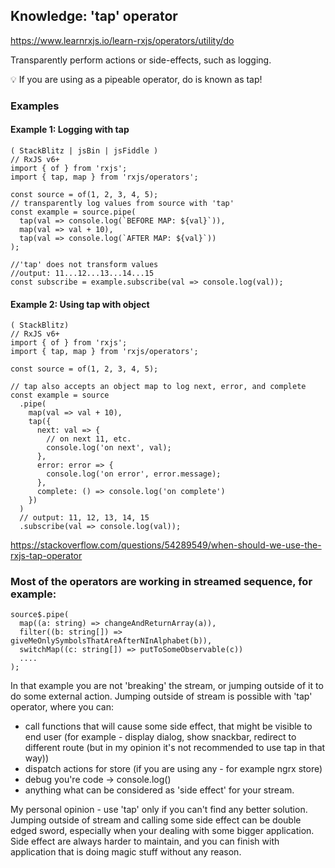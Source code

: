 

## Knowledge: 'tap' operator


https://www.learnrxjs.io/learn-rxjs/operators/utility/do


Transparently perform actions or side-effects, such as logging.

💡 If you are using as a pipeable operator, do is known as tap!

### Examples

#### Example 1: Logging with tap

```
( StackBlitz | jsBin | jsFiddle )
// RxJS v6+
import { of } from 'rxjs';
import { tap, map } from 'rxjs/operators';

const source = of(1, 2, 3, 4, 5);
// transparently log values from source with 'tap'
const example = source.pipe(
  tap(val => console.log(`BEFORE MAP: ${val}`)),
  map(val => val + 10),
  tap(val => console.log(`AFTER MAP: ${val}`))
);

//'tap' does not transform values
//output: 11...12...13...14...15
const subscribe = example.subscribe(val => console.log(val));

```

#### Example 2: Using tap with object

```
( StackBlitz)
// RxJS v6+
import { of } from 'rxjs';
import { tap, map } from 'rxjs/operators';

const source = of(1, 2, 3, 4, 5);

// tap also accepts an object map to log next, error, and complete
const example = source
  .pipe(
    map(val => val + 10),
    tap({
      next: val => {
        // on next 11, etc.
        console.log('on next', val);
      },
      error: error => {
        console.log('on error', error.message);
      },
      complete: () => console.log('on complete')
    })
  )
  // output: 11, 12, 13, 14, 15
  .subscribe(val => console.log(val));

```

https://stackoverflow.com/questions/54289549/when-should-we-use-the-rxjs-tap-operator


### Most of the operators are working in streamed sequence, for example:

```
source$.pipe(
  map((a: string) => changeAndReturnArray(a)),
  filter((b: string[]) => giveMeOnlySymbolsThatAreAfterNInAlphabet(b)),
  switchMap((c: string[]) => putToSomeObservable(c))
  ....
);
```

In that example you are not 'breaking' the stream, or jumping outside of it to do some external action. Jumping outside of stream is possible with 'tap' operator, where you can:

- call functions that will cause some side effect, that might be visible to end user (for example - display dialog, show snackbar, redirect to different route (but in my opinion it's not recommended to use tap in that way))
- dispatch actions for store (if you are using any - for example ngrx store)
- debug you're code -> console.log()
- anything what can be considered as 'side effect' for your stream.


My personal opinion - use 'tap' only if you can't find any better solution. Jumping outside of stream and calling some side effect can be double edged sword, especially when your dealing with some bigger application. Side effect are always harder to maintain, and you can finish with application that is doing magic stuff without any reason.

